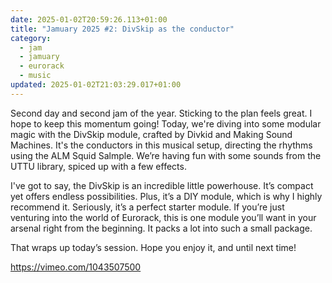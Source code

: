 ```yaml
---
date: 2025-01-02T20:59:26.113+01:00
title: "Jamuary 2025 #2: DivSkip as the conductor"
category:
  - jam
  - jamuary
  - eurorack
  - music
updated: 2025-01-02T21:03:29.017+01:00
---
```


Second day and second jam of the year. Sticking to the plan feels great. I hope to keep this momentum going! Today, we're diving into some modular magic with the DivSkip module, crafted by Divkid and Making Sound Machines. It's the conductors in this musical setup, directing the rhythms using the ALM Squid Salmple. We’re having fun with some sounds from the UTTU library, spiced up with a few effects.

I've got to say, the DivSkip is an incredible little powerhouse. It’s compact yet offers endless possibilities. Plus, it’s a DIY module, which is why I highly recommend it. Seriously, it’s a perfect starter module. If you’re just venturing into the world of Eurorack, this is one module you’ll want in your arsenal right from the beginning. It packs a lot into such a small package.

That wraps up today’s session. Hope you enjoy it, and until next time!

https://vimeo.com/1043507500
